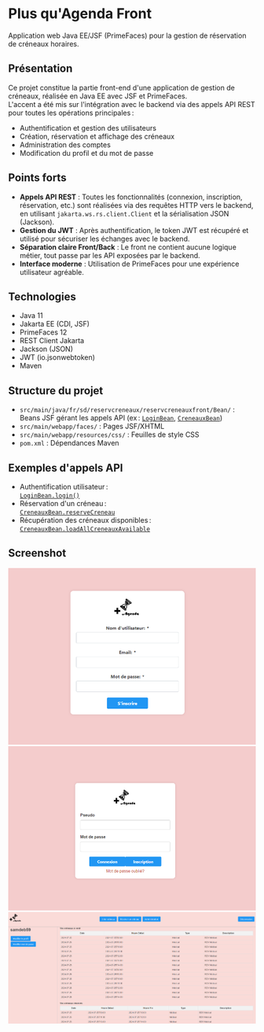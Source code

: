# Plus qu'Agenda Front

Application web Java EE/JSF (PrimeFaces) pour la gestion de réservation de créneaux horaires.

## Présentation

Ce projet constitue la partie front-end d'une application de gestion de créneaux, réalisée en Java EE avec JSF et PrimeFaces.  
L'accent a été mis sur l'intégration avec le backend via des appels API REST pour toutes les opérations principales :  
- Authentification et gestion des utilisateurs
- Création, réservation et affichage des créneaux
- Administration des comptes
- Modification du profil et du mot de passe

## Points forts

- **Appels API REST** : Toutes les fonctionnalités (connexion, inscription, réservation, etc.) sont réalisées via des requêtes HTTP vers le backend, en utilisant `jakarta.ws.rs.client.Client` et la sérialisation JSON (Jackson).
- **Gestion du JWT** : Après authentification, le token JWT est récupéré et utilisé pour sécuriser les échanges avec le backend.
- **Séparation claire Front/Back** : Le front ne contient aucune logique métier, tout passe par les API exposées par le backend.
- **Interface moderne** : Utilisation de PrimeFaces pour une expérience utilisateur agréable.

## Technologies

- Java 11
- Jakarta EE (CDI, JSF)
- PrimeFaces 12
- REST Client Jakarta
- Jackson (JSON)
- JWT (io.jsonwebtoken)
- Maven

## Structure du projet

- `src/main/java/fr/sd/reservcreneaux/reservcreneauxfront/Bean/` : Beans JSF gérant les appels API (ex : [`LoginBean`](src/main/java/fr/sd/reservcreneaux/reservcreneauxfront/Bean/LoginBean.java), [`CreneauxBean`](src/main/java/fr/sd/reservcreneaux/reservcreneauxfront/Bean/CreneauxBean.java))
- `src/main/webapp/faces/` : Pages JSF/XHTML
- `src/main/webapp/resources/css/` : Feuilles de style CSS
- `pom.xml` : Dépendances Maven

## Exemples d'appels API

- Authentification utilisateur :  
  [`LoginBean.login()`](src/main/java/fr/sd/reservcreneaux/reservcreneauxfront/Bean/LoginBean.java)
- Réservation d'un créneau :  
  [`CreneauxBean.reserveCreneau`](src/main/java/fr/sd/reservcreneaux/reservcreneauxfront/Bean/CreneauxBean.java)
- Récupération des créneaux disponibles :  
  [`CreneauxBean.loadAllCreneauxAvailable`](src/main/java/fr/sd/reservcreneaux/reservcreneauxfront/Bean/CreneauxBean.java)

## Screenshot
![Inscription](screen_front/frontInscription.png)
![Connexion](screen_front/frontconnexion.png)
![Accueil](screen_front/accueil1.png)




